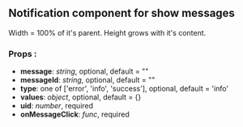 ## **Notification component for show messages**

Width = 100% of it's parent. Height grows with it's content.

### Props :

- **message**: _string_, optional, default = ""
- **messageId**: _string_, optional, default = ""
- **type**: one of ['error', 'info', 'success'], optional, default = 'info'
- **values**: _object_, optional, default = {}
- **uid**: _number_, required
- **onMessageClick**: _func_, required
